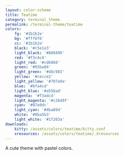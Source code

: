 ```yaml
---
layout: color-scheme
title: Teatime
category: terminal_theme
permalink: /terminal-theme/teatime
colors: 
    fg: '#1b1b2e'
    bg: '#fff6f6'
    cc: '#1b1b2e'
    black: '#c5e1e3'
    light_black: '#889499'
    red: '#f3c4c4'
    light_red: '#cd6868'
    green: '#93ba84'
    light_green: '#48c983'
    yellow: '#cecce2'
    light_yellow: '#707a9a'
    blue: '#bfa4cd'
    light_blue: '#a556ad'
    magenta: '#f3adcd'
    light_magenta: '#c2649f'
    cyan: '#87e0dc'
    light_cyan: '#4ba89d'
    white: '#8ba5b3'
    light_white: '#1f203a'
downloads:
    kitty: /assets/colors/teatime/kitty.conf
    xresources: /assets/colors/teatime/.Xresources
---
```


A cute theme with pastel colors.
